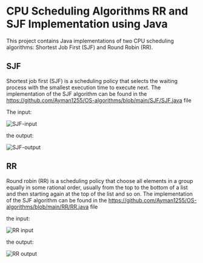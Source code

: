 # CPU Scheduling Algorithms RR and SJF Implementation using Java
This project contains Java implementations of two CPU scheduling algorithms: Shortest Job First (SJF) and Round Robin (RR).
## SJF
Shortest job first (SJF) is a scheduling policy that selects the waiting process with the smallest execution time to execute next.
 The implementation of the SJF algorithm can be found in the https://github.com/Ayman1255/OS-algorithms/blob/main/SJF/SJF.java file
 
The input:


![SJF-input](https://user-images.githubusercontent.com/128180159/226022987-3f0de0ba-e666-495c-a905-e665a6929dee.png)



 the output:
 
 
 ![SJF-output](https://user-images.githubusercontent.com/128180159/226023341-5d59b31b-b4b2-4b6a-93d7-d6ecb76479c5.png)
 
 
 ## RR
 Round robin (RR) is a scheduling policy that choose all elements in a group equally in some rational order,
 usually from the top to the bottom of a list and then starting again at the top of the list and so on.
 The implementation of the SJF algorithm can be found in the https://github.com/Ayman1255/OS-algorithms/blob/main/RR/RR.java file
 
 the input:
 
 
 ![RR input](https://user-images.githubusercontent.com/128180159/226023599-04f1ecd0-41dd-4aff-a61b-59f897b8b9ec.png)

 the output:
 
 
 ![RR output](https://user-images.githubusercontent.com/128180159/226023674-3ef59c0f-d9e5-4426-8b02-b6da1bf44d5c.png)

